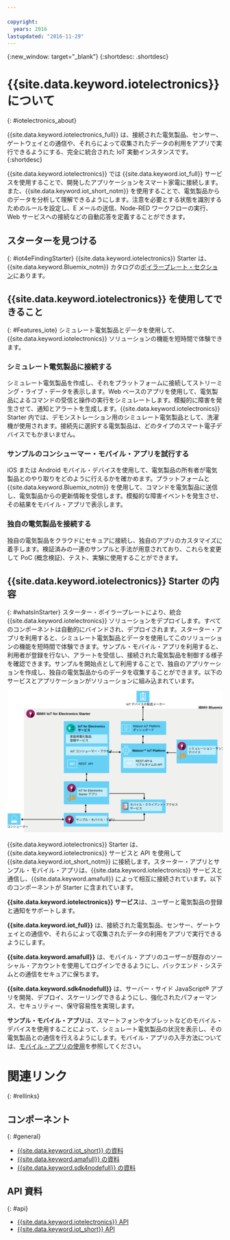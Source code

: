 ```yaml
---

copyright:
  years: 2016
lastupdated: "2016-11-29"
---
```


{:new_window: target="\_blank"}
{:shortdesc: .shortdesc}

# {{site.data.keyword.iotelectronics}} について
{: #iotelectronics_about}

{{site.data.keyword.iotelectronics_full}} は、接続された電気製品、センサー、ゲートウェイとの通信や、それらによって収集されたデータの利用をアプリで実行できるようにする、完全に統合された IoT 実動インスタンスです。
{:shortdesc}

{{site.data.keyword.iotelectronics}} では {{site.data.keyword.iot_full}} サービスを使用することで、開発したアプリケーションをスマート家電に接続します。また、{{site.data.keyword.iot_short_notm}} を使用することで、電気製品からのデータを分析して理解できるようにします。注意を必要とする状態を識別するためのルールを設定し、E メールの送信、Node-RED ワークフローの実行、Web サービスへの接続などの自動応答を定義することができます。  

## スターターを見つける
{: #iot4eFindingStarter}
{{site.data.keyword.iotelectronics}} Starter は、{{site.data.keyword.Bluemix_notm}} カタログの[ボイラープレート・セクション](https://console.{DomainName}/catalog/starters/iot-for-electronics-starter/)にあります。  

## {{site.data.keyword.iotelectronics}} を使用してできること
{: #Features_iote}
シミュレート電気製品とデータを使用して、{{site.data.keyword.iotelectronics}} ソリューションの機能を短時間で体験できます。

### シミュレート電気製品に接続する
シミュレート電気製品を作成し、それをプラットフォームに接続してストリーミング・ライブ・データを表示します。Web ベースのアプリを使用して、電気製品によるコマンドの受信と操作の実行をシミュレートします。模擬的に障害を発生させて、通知とアラートを生成します。{{site.data.keyword.iotelectronics}} Starter 内では、デモンストレーション用のシミュレート電気製品として、洗濯機が使用されます。接続先に選択する電気製品は、どのタイプのスマート電子デバイスでもかまいません。  

### サンプルのコンシューマー・モバイル・アプリを試行する
iOS または Android モバイル・デバイスを使用して、電気製品の所有者が電気製品とのやり取りをどのように行えるかを確かめます。プラットフォームと {{site.data.keyword.Bluemix_notm}} を使用して、コマンドを電気製品に送信し、電気製品からの更新情報を受信します。模擬的な障害イベントを発生させ、その結果をモバイル・アプリで表示します。

### 独自の電気製品を接続する
独自の電気製品をクラウドにセキュアに接続し、独自のアプリのカスタマイズに着手します。検証済みの一連のサンプルと手法が用意されており、これらを変更して PoC (概念検証)、テスト、実験に使用することができます。

## {{site.data.keyword.iotelectronics}} Starter の内容
{: #whatsInStarter}
スターター・ボイラープレートにより、統合 {{site.data.keyword.iotelectronics}} ソリューションをデプロイします。すべてのコンポーネントは自動的にバインドされ、デプロイされます。スターター・アプリを利用すると、シミュレート電気製品とデータを使用してこのソリューションの機能を短時間で体験できます。サンプル・モバイル・アプリを利用すると、利用者が登録を行ない、アラートを受信し、接続された電気製品を制御する様子を確認できます。サンプルを開始点として利用することで、独自のアプリケーションを作成し、独自の電気製品からのデータを収集することができます。以下のサービスとアプリケーションがソリューションに組み込まれています。

![{{site.data.keyword.iotelectronics}} のアーキテクチャー。この図については、トピックの本文で説明されています。](images/IoT4E_architecture.svg "{{site.data.keyword.iotelectronics}} のアーキテクチャー")

{{site.data.keyword.iotelectronics}} Starter は、{{site.data.keyword.iotelectronics}} サービスと API を使用して {{site.data.keyword.iot_short_notm}} に接続します。スターター・アプリとサンプル・モバイル・アプリは、{{site.data.keyword.iotelectronics}} サービスと通信し、{{site.data.keyword.amafull}} によって相互に接続されています。以下のコンポーネントが Starter に含まれています。

**{{site.data.keyword.iotelectronics}} サービス**は、ユーザーと電気製品の登録と通知をサポートします。

**{{site.data.keyword.iot_full}}** は、接続された電気製品、センサー、ゲートウェイとの通信や、それらによって収集されたデータの利用をアプリで実行できるようにします。

<!-- **{{site.data.keyword.iotrtinsights_full}}** enables you to enrich and monitor data from your appliances, visualize what's happening now, and respond to emerging conditions by using automated actions. -->

**{{site.data.keyword.amafull}}** は、モバイル・アプリのユーザーが既存のソーシャル・アカウントを使用してログインできるようにし、バックエンド・システムとの通信をセキュアに保ちます。

**{{site.data.keyword.sdk4nodefull}}** は、サーバー・サイド JavaScript&reg; アプリを開発、デプロイ、スケーリングできるようにし、強化されたパフォーマンス、セキュリティー、保守容易性を実現します。

**サンプル・モバイル・アプリ**は、スマートフォンやタブレットなどのモバイル・デバイスを使用することによって、シミュレート電気製品の状況を表示し、その電気製品との通信を行えるようにします。モバイル・アプリの入手方法については、[モバイル・アプリの使用](iotelectronics_config_mobile.html)を参照してください。

# 関連リンク
{: #rellinks}
## コンポーネント
{: #general}
* [{{site.data.keyword.iot_short}} の資料](https://console.ng.bluemix.net/docs/services/IoT/index.html#gettingstartedtemplate)
* [{{site.data.keyword.amafull}} の資料](https://console.ng.bluemix.net/docs/services/mobileaccess/index.html)
* [{{site.data.keyword.sdk4nodefull}} の資料](https://console.ng.bluemix.net/docs/runtimes/nodejs/index.html#nodejs_runtime)


## API 資料
{: #api}
*  [{{site.data.keyword.iotelectronics}} API](http://ibmiotforelectronics.mybluemix.net/public/iot4eregistrationapi.html)  
*  [{{site.data.keyword.iot_short}} API](https://developer.ibm.com/iotfoundation/recipes/api-documentation/)
